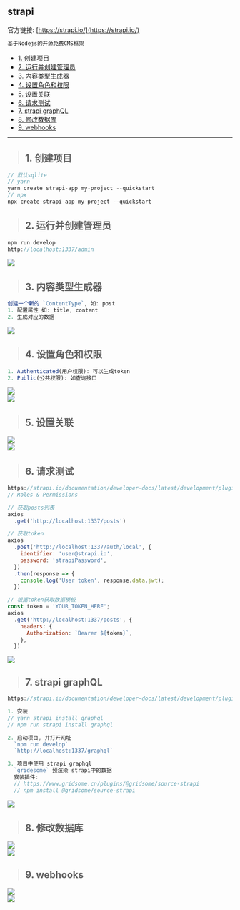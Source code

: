## strapi
官方链接: 
 [https://strapi.io/](https://strapi.io/)
```css
基于Nodejs的开源免费CMS框架
``` 

- [1. 创建项目](#1)
- [2. 运行并创建管理员](#2)
- [3. 内容类型生成器](#3)
- [4. 设置角色和权限](#4)
- [5. 设置关联](#5)
- [6. 请求测试](#6)
- [7. strapi graphQL](#7)
- [8. 修改数据库](#8)
- [9. webhooks](#9)

--------
><h2 id='1'>1. 创建项目</h2>
```js
// 默认sqlite
// yarn
yarn create strapi-app my-project --quickstart
// npx
npx create-strapi-app my-project --quickstart
```

><h2 id='2'>2. 运行并创建管理员</h2>
```js
npm run develop
http://localhost:1337/admin 
```
<img src='./img/strapi/1.png'/><br/>

><h2 id='3'>3. 内容类型生成器</h2>
```js
创建一个新的 `ContentType`, 如: post
1. 配置属性 如: title, content
2. 生成对应的数据
```
<img src='./img/strapi/2.png'/><br/>

><h2 id='4'>4. 设置角色和权限</h2>
```js
1. Authenticated(用户权限): 可以生成token
2. Public(公共权限): 如查询接口
```
<img src='./img/strapi/3.png'/><br/>
<img src='./img/strapi/4.png'/><br/>

><h2 id='5'>5. 设置关联</h2>
<img src='./img/strapi/5.png'/><br/>
<img src='./img/strapi/6.png'/><br/>

><h2 id='6'>6. 请求测试</h2>
```js
https://strapi.io/documentation/developer-docs/latest/development/plugins/users-permissions.html#concept
// Roles & Permissions

// 获取posts列表
axios
  .get('http://localhost:1337/posts')

// 获取token
axios
  .post('http://localhost:1337/auth/local', {
    identifier: 'user@strapi.io',
    password: 'strapiPassword',
  })
  .then(response => {
    console.log('User token', response.data.jwt);
  })

// 根据token获取数据模板
const token = 'YOUR_TOKEN_HERE';
axios
  .get('http://localhost:1337/posts', {
    headers: {
      Authorization: `Bearer ${token}`,
    },
  })
```
<img src='./img/strapi/7.png'/><br/>

><h2 id='7'>7. strapi graphQL</h2>
```js
https://strapi.io/documentation/developer-docs/latest/development/plugins/graphql.html

1. 安装
// yarn strapi install graphql
// npm run strapi install graphql

2. 启动项目, 并打开网址
  `npm run develop`
  `http://localhost:1337/graphql`

3. 项目中使用 strapi graphql
  `gridesome` 预渲染 strapi中的数据 
  安装插件: 
  // https://www.gridsome.cn/plugins/@gridsome/source-strapi
  // npm install @gridsome/source-strapi
```

<img src='./img/strapi/8.png'/><br/>

><h2 id='8'>8. 修改数据库</h2>
<img src='./img/strapi/9.png'/><br/>
<img src='./img/strapi/10.png'/><br/>


><h2 id='9'>9. webhooks</h2>
<img src='./img/strapi/11.png'/><br/>
<img src='./img/strapi/12.png'/><br/>


